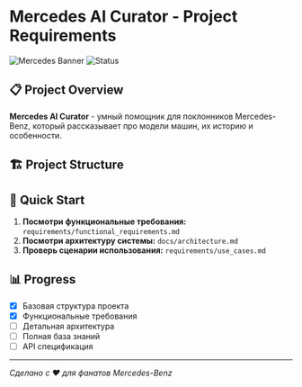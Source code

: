 # Mercedes AI Curator - Project Requirements

![Mercedes Banner](https://img.shields.io/badge/Mercedes-AI%20Assistant-blue?style=for-the-badge&logo=mercedes)
![Status](https://img.shields.io/badge/Status-In%20Development-yellow?style=for-the-badge)

## 📋 Project Overview

**Mercedes AI Curator** - умный помощник для поклонников Mercedes-Benz, который рассказывает про модели машин, их историю и особенности.

## 🏗 Project Structure


## 🚀 Quick Start

1. **Посмотри функциональные требования:** `requirements/functional_requirements.md`
2. **Посмотри архитектуру системы:** `docs/architecture.md`
3. **Проверь сценарии использования:** `requirements/use_cases.md`

## 📊 Progress

- [x] Базовая структура проекта
- [x] Функциональные требования
- [ ] Детальная архитектура
- [ ] Полная база знаний
- [ ] API спецификация

---

*Сделано с ❤️ для фанатов Mercedes-Benz*
